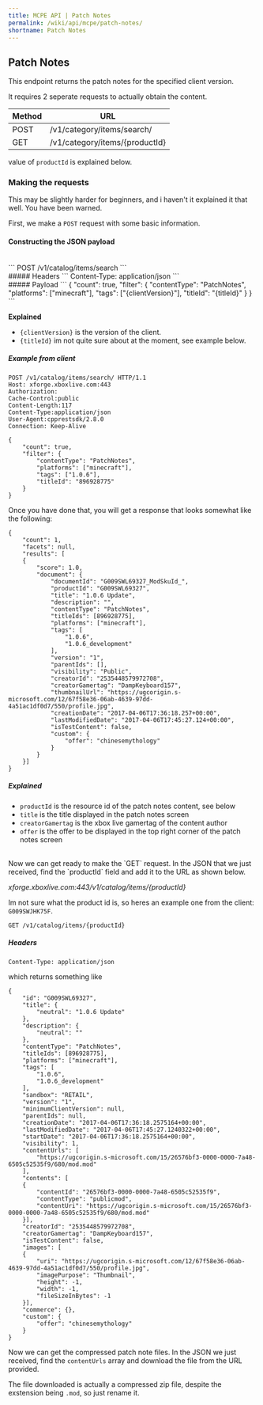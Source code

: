 ```yaml
---
title: MCPE API | Patch Notes
permalink: /wiki/api/mcpe/patch-notes/
shortname: Patch Notes
---
```

## Patch Notes
This endpoint returns the patch notes for the specified client version. 

It requires 2 seperate requests to actually obtain the content.

|Method|URL|
|------|---|
|POST|/v1/category/items/search/|
|GET|/v1/category/items/{productId}|

value of `productId` is explained below.

### Making the requests
This may be slightly harder for beginners, and i haven't it explained it that well. You have been warned.

First, we make a `POST` request with some basic information.

#### Constructing the JSON payload
<br>
```
POST /v1/catalog/items/search
```
<br>
##### Headers
```
Content-Type: application/json
```
<br>
##### Payload
```
{
    "count": true,
    "filter": {
        "contentType": "PatchNotes",
        "platforms": ["minecraft"],
        "tags": ["{clientVersion}"],
        "titleId": "{titleId}"
    }
}
```
  
**Explained**  
* `{clientVersion}` is the version of the client.  
* `{titleId}` im not quite sure about at the moment, see example below.  
  
##### Example from client
```
POST /v1/catalog/items/search/ HTTP/1.1
Host: xforge.xboxlive.com:443
Authorization:
Cache-Control:public
Content-Length:117
Content-Type:application/json
User-Agent:cpprestsdk/2.8.0
Connection: Keep-Alive

{
    "count": true,
    "filter": {
        "contentType": "PatchNotes",
        "platforms": ["minecraft"],
        "tags": ["1.0.6"],
        "titleId": "896928775"
    }
}
```

Once you have done that, you will get a response that looks somewhat like the following:

```
{
    "count": 1,
    "facets": null,
    "results": [
    {
        "score": 1.0,
        "document": {
            "documentId": "G009SWL69327_ModSkuId_",
            "productId": "G009SWL69327",
            "title": "1.0.6 Update",
            "description": "",
            "contentType": "PatchNotes",
            "titleIds": [896928775],
            "platforms": ["minecraft"],
            "tags": [
                "1.0.6",
                "1.0.6_development"
            ],
            "version": "1",
            "parentIds": [],
            "visibility": "Public",
            "creatorId": "2535448579972708",
            "creatorGamertag": "DampKeyboard157",
            "thumbnailUrl": "https://ugcorigin.s-microsoft.com/12/67f58e36-06ab-4639-97dd-4a51ac1df0d7/550/profile.jpg",
            "creationDate": "2017-04-06T17:36:18.257+00:00",
            "lastModifiedDate": "2017-04-06T17:45:27.124+00:00",
            "isTestContent": false,
            "custom": {
                "offer": "chinesemythology"
            }
        }
    }]
}
```

##### Explained
* `productId` is the resource id of the patch notes content, see below  
* `title` is the title displayed in the patch notes screen  
* `creatorGamertag` is the xbox live gamertag of the content author  
* `offer` is the offer to be displayed in the top right corner of the patch notes screen  
  
<br>
Now we can get ready to make the `GET` request. In the JSON that we just received, find the `productId` field and add it to the URL as shown below.

*xforge.xboxlive.com:443/v1/catalog/items/{productId}*

Im not sure what the product id is, so heres an example one from the client: `G009SWJHK75F`.
  
```
GET /v1/catalog/items/{productId}
```

##### Headers
```
Content-Type: application/json
```

which returns something like

```
{
    "id": "G009SWL69327", 
    "title": {
        "neutral": "1.0.6 Update" 
    },
    "description": {
        "neutral": ""
    },
    "contentType": "PatchNotes", 
    "titleIds": [896928775], 
    "platforms": ["minecraft"], 
    "tags": [
        "1.0.6",
        "1.0.6_development"
    ],
    "sandbox": "RETAIL", 
    "version": "1",
    "minimumClientVersion": null,
    "parentIds": null,
    "creationDate": "2017-04-06T17:36:18.2575164+00:00",
    "lastModifiedDate": "2017-04-06T17:45:27.1240322+00:00", 
    "startDate": "2017-04-06T17:36:18.2575164+00:00",
    "visibility": 1,
    "contentUrls": [ 
        "https://ugcorigin.s-microsoft.com/15/26576bf3-0000-0000-7a48-6505c52535f9/680/mod.mod"
    ],
    "contents": [
    {
        "contentId": "26576bf3-0000-0000-7a48-6505c52535f9",
        "contentType": "publicmod",
        "contentUri": "https://ugcorigin.s-microsoft.com/15/26576bf3-0000-0000-7a48-6505c52535f9/680/mod.mod"
    }],
    "creatorId": "2535448579972708",
    "creatorGamertag": "DampKeyboard157", 
    "isTestContent": false,
    "images": [
    {
        "uri": "https://ugcorigin.s-microsoft.com/12/67f58e36-06ab-4639-97dd-4a51ac1df0d7/550/profile.jpg",
        "imagePurpose": "Thumbnail",
        "height": -1,
        "width": -1,
        "fileSizeInBytes": -1
    }],
    "commerce": {},
    "custom": {
        "offer": "chinesemythology"
    }
}
```
  
Now we can get the compressed patch note files. In the JSON we just received, find the `contentUrls` array and download the file from the URL provided.

The file downloaded is actually a compressed zip file, despite the exstension being `.mod`, so just rename it.
